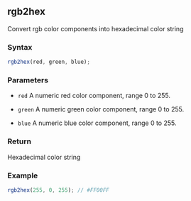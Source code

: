 ## rgb2hex

Convert rgb color components into hexadecimal color string

### Syntax

```js
rgb2hex(red, green, blue);
```

### Parameters

- `red`
  A numeric red color component, range 0 to 255.
- `green`
  A numeric green color component, range 0 to 255.

- `blue`
  A numeric blue color component, range 0 to 255.

### Return

Hexadecimal color string

### Example

```js
rgb2hex(255, 0, 255); // #FF00FF
```
